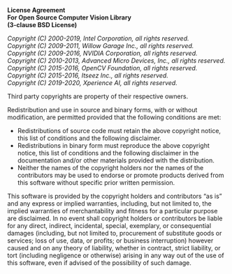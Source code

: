 **License Agreement<br/>
For Open Source Computer Vision Library<br/>
(3-clause BSD License)**

*Copyright (C) 2000-2019, Intel Corporation, all rights reserved.<br/>
Copyright (C) 2009-2011, Willow Garage Inc., all rights reserved.<br/>
Copyright (C) 2009-2016, NVIDIA Corporation, all rights reserved.<br/>
Copyright (C) 2010-2013, Advanced Micro Devices, Inc., all rights reserved.<br/>
Copyright (C) 2015-2016, OpenCV Foundation, all rights reserved.<br/>
Copyright (C) 2015-2016, Itseez Inc., all rights reserved.<br/>
Copyright (C) 2019-2020, Xperience AI, all rights reserved.*

Third party copyrights are property of their respective owners.

Redistribution and use in source and binary forms, with or without modification, are permitted provided that the following conditions are met:

- Redistributions of source code must retain the above copyright notice, this list of conditions and the following disclaimer.
- Redistributions in binary form must reproduce the above copyright notice, this list of conditions and the following disclaimer in the documentation and/or other materials provided with the distribution.
- Neither the names of the copyright holders nor the names of the contributors may be used to endorse or promote products derived from this software without specific prior written permission.

This software is provided by the copyright holders and contributors “as is” and any express or implied warranties, including, but not limited to, the implied warranties of merchantability and fitness for a particular purpose are disclaimed. In no event shall copyright holders or contributors be liable for any direct, indirect, incidental, special, exemplary, or consequential damages (including, but not limited to, procurement of substitute goods or services; loss of use, data, or profits; or business interruption) however caused and on any theory of liability, whether in contract, strict liability, or tort (including negligence or otherwise) arising in any way out of the use of this software, even if advised of the possibility of such damage.
